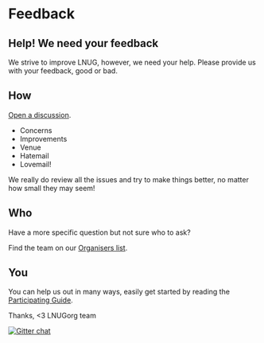 # Feedback

## Help! We need your feedback
We strive to improve LNUG, however, we need your help.  Please provide us with your feedback, good or bad.  

## How
[Open a discussion](https://github.com/lnug/community/discussions). 

- Concerns
- Improvements
- Venue
- Hatemail
- Lovemail!

We really do review all the issues and try to make things better, no matter how small they may seem!

## Who
Have a more specific question but not sure who to ask?  

Find the team on our [Organisers list](https://github.com/lnug/community/blob/master/ORGANISERS.md).

## You
You can help us out in many ways, easily get started by reading the [Participating Guide](https://github.com/lnug/community/blob/master/PARTICIPATING.md).


Thanks,
<3 LNUGorg team

[![Gitter chat](https://badges.gitter.im/gitterHQ/gitter.png)](https://gitter.im/lnug/discuss)

